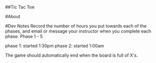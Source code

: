 ##Tic Tac Toe

#About


#Dev Notes
Record the number of hours you put towards each of the phases, and email or
message your instructor when you complete each phase.
Phase 1 - 5

phase 1: started 1:30pm
phase 2: started 1:00am

The game should automatically end when the board is full of X's.
